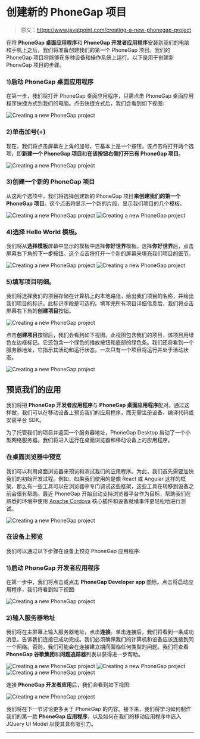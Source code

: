 # 创建新的 PhoneGap 项目

> 原文：<https://www.javatpoint.com/creating-a-new-phonegap-project>

在将 **PhoneGap 桌面应用程序**和 **PhoneGap 开发者应用程序**安装到我们的电脑和手机上之后，我们将准备创建我们的第一个 PhoneGap 项目。我们的 PhoneGap 项目将能够在多种设备和操作系统上运行。以下是用于创建新 PhoneGap 项目的步骤。

### 1)启动 PhoneGap 桌面应用程序

在第一步，我们将打开 PhoneGap 桌面应用程序，只需点击 PhoneGap 桌面应用程序快捷方式到我们的电脑。点击快捷方式后，我们会看到如下视图:

![Creating a new PhoneGap project](img/f72777165728190fc38c2adb687bdedd.png)

### 2)单击加号(+)

现在，我们将点击屏幕左上角的加号，它基本上是一个按钮。该点击将打开两个选项，即**新建一个 PhoneGap 项目**和**在该按钮右侧打开已有 PhoneGap 项目**。

![Creating a new PhoneGap project](img/9129ec07a1fa6001c90613a7e1027699.png)

### 3)创建一个新的 PhoneGap 项目

从这两个选项中，我们将选择创建新的 PhoneGap 项目**来创建我们的第一个 PhoneGap 项目**。这个点击将显示一个新的片段，显示我们项目的几个模板。

![Creating a new PhoneGap project](img/aa6e2a57efd2c21ce701187e864d47fe.png)
![Creating a new PhoneGap project](img/6baa2fc8eafbad71f698ec7d2dbfcc24.png)

### 4)选择 Hello World 模板。

我们将从**选择模板**屏幕中显示的模板中选择**你好世界**模板。选择**你好世界**后，点击屏幕右下角的**下一步**按钮。这个点击将打开一个新的屏幕来填充我们项目的细节。

![Creating a new PhoneGap project](img/359be773e90ebbbc7560fc4f31f28c74.png)
![Creating a new PhoneGap project](img/d2fd7cf75bbbb4efcbc635485ee8975c.png)

### 5)填写项目明细。

我们将选择我们的项目存储在计算机上的本地路径，给出我们项目的名称，并给出我们项目的标识。此标识字段是可选的。填写完所有项目详细信息后，我们将点击屏幕右下角的**创建项目**按钮。

![Creating a new PhoneGap project](img/ebf2edc2bd44a6031131bf8adbf85748.png)

点击**创建项目**按钮后，我们会看到如下视图。此视图包含我们的项目，该项目用绿色左边框标记。它还包含一个绿色的播放按钮和底部的绿色条。我们还将看到一个服务器地址，它指示其活动和运行状态。一次只有一个项目将运行并处于活动状态。

![Creating a new PhoneGap project](img/24a3dde6cca3593fc9062bd1ae219cf3.png)

## 预览我们的应用

我们将把 **PhoneGap 开发者应用程序**与 **PhoneGap 桌面应用程序**配对。通过这样做，我们可以在移动设备上预览我们的应用程序，而无需注册设备、编译代码或安装平台 SDK。

为了托管我们的项目并返回一个服务器地址，PhoneGap Desktop 启动了一个小型网络服务器。我们将进入运行在桌面浏览器和移动设备上的应用程序。

### 在桌面浏览器中预览

我们可以利用桌面浏览器来预览和测试我们的应用程序。为此，我们首先需要加快我们的初始开发过程。例如，如果我们使用的是像 React 或 Angular 这样的框架，那么有一些工具可以在浏览器中专门调试这些框架，这些工具在转移到设备之前会很有帮助。最近 PhoneGap 开始自动支持浏览器平台作为目标，帮助我们在熟悉的环境中使用 [Apache Cordova](https://www.javatpoint.com/apache-cordova) 核心插件和设备就绪事件更轻松地进行测试。

![Creating a new PhoneGap project](img/6c6da9ad4a71aff2f323b3b180cf6326.png)

### 在设备上预览

我们可以通过以下步骤在设备上预览 PhoneGap 应用程序:

### 1)启动 PhoneGap 开发者应用程序

在第一步中，我们将点击或点击 **PhoneGap Developer app** 图标。点击将启动应用程序，我们将看到如下视图:

![Creating a new PhoneGap project](img/3fe8b715eb260d36fbffb3269cc1978c.png)

### 2)输入服务器地址

我们将在主屏幕上输入服务器地址，点击**连接**。单击连接后，我们将看到一条成功消息，告诉我们连接已成功完成。我们必须确保我们的计算机和设备应该连接到同一个网络。否则，我们可能会在连接建立期间面临任何类型的问题。我们将查看 **PhoneGap 谷歌集团**和**问题追踪器**列表以获得进一步帮助。

![Creating a new PhoneGap project](img/9553487c7cd0e7398d93e7436388f1c4.png) ![Creating a new PhoneGap project](img/a67d917dbb28c1b30934b767b598f303.png) ![Creating a new PhoneGap project](img/1ce6f502ed0c856107b545197e5bbc92.png)

连接 **PhoneGap 开发者应用**后，我们会看到如下视图:

![Creating a new PhoneGap project](img/ce8ac0270b4239ababc59f6f1402a861.png)

我们将在下一节讨论更多关于 PhoneGap 的内容。接下来，我们将学习如何制作我们的第一款 **PhoneGap 应用程序**，以及如何在我们的移动应用程序中嵌入 JQuery UI Model 以使其具有吸引力。

* * *